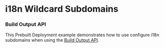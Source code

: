 # i18n Wildcard Subdomains

### Build Output API

This Prebuilt Deployment example demonstrates how to use configure i18n subdomains when using the [Build Output API](https://vercel.com/docs/build-output-api/v3#build-output-configuration/wildcard).